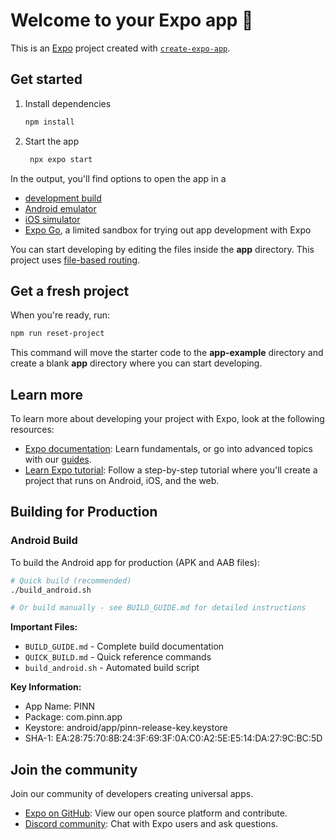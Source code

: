 # Welcome to your Expo app 👋

This is an [Expo](https://expo.dev) project created with [`create-expo-app`](https://www.npmjs.com/package/create-expo-app).

## Get started

1. Install dependencies

   ```bash
   npm install
   ```

2. Start the app

   ```bash
    npx expo start
   ```

In the output, you'll find options to open the app in a

- [development build](https://docs.expo.dev/develop/development-builds/introduction/)
- [Android emulator](https://docs.expo.dev/workflow/android-studio-emulator/)
- [iOS simulator](https://docs.expo.dev/workflow/ios-simulator/)
- [Expo Go](https://expo.dev/go), a limited sandbox for trying out app development with Expo

You can start developing by editing the files inside the **app** directory. This project uses [file-based routing](https://docs.expo.dev/router/introduction).

## Get a fresh project

When you're ready, run:

```bash
npm run reset-project
```

This command will move the starter code to the **app-example** directory and create a blank **app** directory where you can start developing.

## Learn more

To learn more about developing your project with Expo, look at the following resources:

- [Expo documentation](https://docs.expo.dev/): Learn fundamentals, or go into advanced topics with our [guides](https://docs.expo.dev/guides).
- [Learn Expo tutorial](https://docs.expo.dev/tutorial/introduction/): Follow a step-by-step tutorial where you'll create a project that runs on Android, iOS, and the web.

## Building for Production

### Android Build
To build the Android app for production (APK and AAB files):

```bash
# Quick build (recommended)
./build_android.sh

# Or build manually - see BUILD_GUIDE.md for detailed instructions
```

**Important Files:**
- `BUILD_GUIDE.md` - Complete build documentation
- `QUICK_BUILD.md` - Quick reference commands
- `build_android.sh` - Automated build script

**Key Information:**
- App Name: PINN
- Package: com.pinn.app
- Keystore: android/app/pinn-release-key.keystore
- SHA-1: EA:28:75:70:8B:24:3F:69:3F:0A:C0:A2:5E:E5:14:DA:27:9C:BC:5D

## Join the community

Join our community of developers creating universal apps.

- [Expo on GitHub](https://github.com/expo/expo): View our open source platform and contribute.
- [Discord community](https://chat.expo.dev): Chat with Expo users and ask questions.
